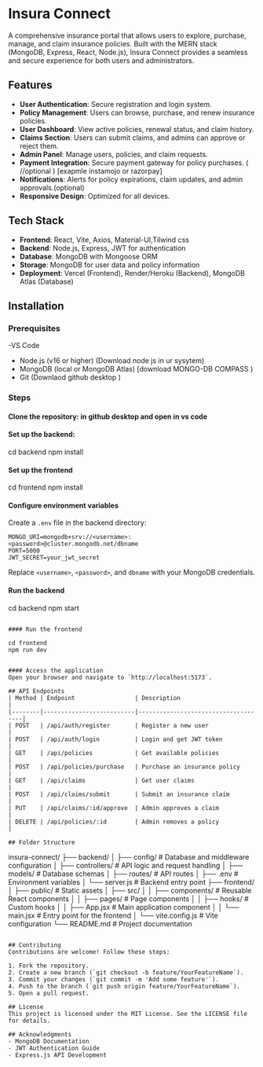 # Insura Connect
A comprehensive insurance portal that allows users to explore, purchase, manage, and claim insurance policies.
Built with the MERN stack (MongoDB, Express, React, Node.js), Insura Connect provides a seamless and secure experience for both users and administrators.



## Features
- **User Authentication**: Secure registration and login system.
- **Policy Management**: Users can browse, purchase, and renew insurance policies.
- **User Dashboard**: View active policies, renewal status, and claim history.
- **Claims Section**: Users can submit claims, and admins can approve or reject them.
- **Admin Panel**: Manage users, policies, and claim requests.
- **Payment Integration**: Secure payment gateway for policy purchases. ( //optional ) [exapmle instamojo or razorpay]
- **Notifications**: Alerts for policy expirations, claim updates, and admin approvals.(optional)
- **Responsive Design**: Optimized for all devices.

## Tech Stack
- **Frontend**: React, Vite, Axios, Material-UI,Tilwind css
- **Backend**: Node.js, Express, JWT for authentication
- **Database**: MongoDB with Mongoose ORM
- **Storage**: MongoDB for user data and policy information
- **Deployment**: Vercel (Frontend), Render/Heroku (Backend), MongoDB Atlas (Database)

## Installation

### Prerequisites
-VS Code
- Node.js (v16 or higher)           (Download node js in ur sysytem)
- MongoDB (local or MongoDB Atlas)   [download MONGO-DB COMPASS )
- Git (Downlaod github desktop )

### Steps
#### Clone the repository: in github desktop and open in vs code

#### Set up the backend:
cd backend
npm install


#### Set up the frontend

cd frontend
npm install


#### Configure environment variables
Create a `.env` file in the backend directory:
```
MONGO_URI=mongodb+srv://<username>:<password>@cluster.mongodb.net/dbname
PORT=5000
JWT_SECRET=your_jwt_secret
```
Replace `<username>`, `<password>`, and `dbname` with your MongoDB credentials.

#### Run the backend

cd backend
npm start
```

#### Run the frontend

cd frontend
npm run dev


#### Access the application
Open your browser and navigate to `http://localhost:5173`.

## API Endpoints
| Method | Endpoint                 | Description                         |
|--------|--------------------------|-------------------------------------|
| POST   | /api/auth/register       | Register a new user                |
| POST   | /api/auth/login          | Login and get JWT token            |
| GET    | /api/policies            | Get available policies             |
| POST   | /api/policies/purchase   | Purchase an insurance policy       |
| GET    | /api/claims              | Get user claims                    |
| POST   | /api/claims/submit       | Submit an insurance claim          |
| PUT    | /api/claims/:id/approve  | Admin approves a claim             |
| DELETE | /api/policies/:id        | Admin removes a policy             |

## Folder Structure
```
insura-connect/
├── backend/
│   ├── config/            # Database and middleware configuration
│   ├── controllers/       # API logic and request handling
│   ├── models/            # Database schemas
│   ├── routes/            # API routes
│   ├── .env               # Environment variables
│   └── server.js          # Backend entry point
├── frontend/
│   ├── public/            # Static assets
│   ├── src/
│   │   ├── components/    # Reusable React components
│   │   ├── pages/         # Page components
│   │   ├── hooks/         # Custom hooks
│   │   ├── App.jsx        # Main application component
│   │   └── main.jsx       # Entry point for the frontend
│   └── vite.config.js     # Vite configuration
└── README.md              # Project documentation
```

## Contributing
Contributions are welcome! Follow these steps:

1. Fork the repository.
2. Create a new branch (`git checkout -b feature/YourFeatureName`).
3. Commit your changes (`git commit -m 'Add some feature'`).
4. Push to the branch (`git push origin feature/YourFeatureName`).
5. Open a pull request.

## License
This project is licensed under the MIT License. See the LICENSE file for details.

## Acknowledgments
- MongoDB Documentation
- JWT Authentication Guide
- Express.js API Development

